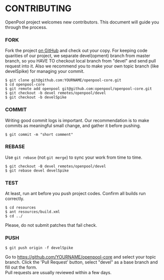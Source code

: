 # CONTRIBUTING

OpenPool project welcomes new contributors.  This document will guide you
through the process.

### FORK

Fork the project [on GitHub](https://github.com/openpool/openpool-core) 
and check out your copy.  For keeping code quarities of our project, we separate 
devel(opment) branch from master branch, so you HAVE TO checkout local branch 
from "devel" and send pull request into it.  Also we recommend you to make 
your own topic branch (like develSpike) for managing your commit.
```
$ git clone git@github.com:YOURNAME/openpool-core.git
$ cd openpool-core
$ git remote add openpool git@github.com:openpool/openpool-core.git
$ git checkout -b devel remotes/openpool/devel
$ git checkout -b develSpike
```

### COMMIT

Writing good commit logs is important.  Our recommendation is to make commits
as meaningful small change, and gather it before pushing.
```
$ git commit -m "short comment"
```

### REBASE

Use `git rebase` (not `git merge`) to sync your work from time to time.

```
$ git checkout -B devel remotes/openpool/devel
$ git rebase devel develSpike
```

### TEST

At least, run ant before you push project codes. Confirm all builds run correctly.
```
$ cd resources
$ ant resources/build.xml
$ cd ../
```

Please, do not submit patches that fail check.

### PUSH
```
$ git push origin -f develSpike
```

Go to https://github.com/YOURNAME/openpool-core and select your topic branch.
Click the 'Pull Request' button, select "devel" as a base branch and fill out the form.  
Pull requests are usually reviewed within a few days.








